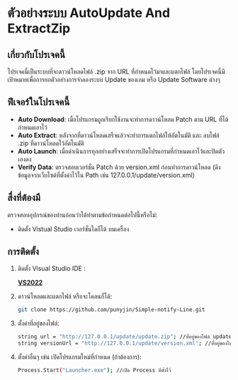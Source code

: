 # ตัวอย่างระบบ AutoUpdate And ExtractZip

## เกี่ยวกับโปรเจคนี้
โปรเจคนี้เป็นระบบที่จะดาวน์โหลดไฟล์ .zip จาก URL ที่กำหนดไว้มาและแตกไฟล์
โดยโปรเจคนี้มีเป้าหมายเพื่อการยกตัวอย่างการจำลองระบบ Update ของเกม หรือ Update Software ต่างๆ

## ฟีเจอร์ในโปรเจคนี้ 
- **Auto Download**: เมื่อโปรแกรมถูกเรียกใช้งานจะทำการดาวน์โหลด Patch ตาม URL ที่ได้กำหนดเอาไว้
- **Auto Extract**: หลังจากที่ดาวน์โหลดเสร็จแล้วจะทำการแตกไฟล์ให้อัตโนมัติ และ ลบไฟล์ .zip ที่ดาวน์โหลดไว้อัตโนมัติ
- **Auto Launch**: เมื่อดำเนินการทุกอย่างเสร็จจะทำการเปิดโปรแกรมที่กำหนดเอาไว้และปิดตัวเองลง
- **Verify Data**: ตรวจสอบเวอร์ชั่น Patch ด้วย version.xml ก่อนทำการดาวน์โหลด (ดึงข้อมูลจากเว็บไซต์ที่ตั้งค่าไว้ใน Path เช่น 127.0.0.1/update/version.xml)

## สื่งที่ต้องมี
ตรวจสอบอุปกรณ์ของท่านก่อนว่าได้ทำตามข้อกำหนดต่อไปนี้หรือไม่:
- ติดตั้ง Vistual Studio เวอร์ชั่นใดก็ได้ บนเครื่อง
  
## การติดตั้ง
1. ติดตั้ง Visual Studio IDE :
   
   **[VS2022](https://visualstudio.microsoft.com/vs/)**  
2. ดาวน์โหลดและแตกไฟล์ หรือจะโคลนก็ได้:
   ```bash
   git clone https://github.com/punyjin/Simple-notify-Line.git
   
3. ตั้งค่าที่อยู่ของไฟล์:
   ```bash
   string url = "http://127.0.0.1/update/update.zip"; //ที่อยู่ของไฟล์ update.zip
   string versionUrl = "http://127.0.0.1/update/version.xml"; //ที่อยู่ของไฟล์ version.xml
4. ตั้งค่าอื่นๆ เช่น เปิดโปรแกรมใหม่ที่กำหนด (ถ้าต้องการ):
   ```bash
   Process.Start("Launcher.exe"); //เปิด Process ที่ตั้งไว้
   

